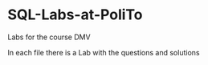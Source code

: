 # SQL-Labs-at-PoliTo
Labs for the course DMV


In each file there is a Lab with the questions and solutions

